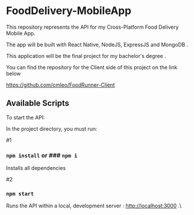 # FoodDelivery-MobileApp

This repository represents the API for my Cross-Platform Food Delivery Mobile App. 

The app will be built with React Native, NodeJS, ExpressJS and MongoDB . 

This application will be the final project for my bachelor's degree . 

You can find the repository for the Client side of this project on the link below

https://github.com/cmleo/FoodRunner-Client

## Available Scripts

To start the API:

In the project directory, you must run:

#1 

### `npm install` or ### `npm i`

Installs all dependencies 

#2

### `npm start`

Runs the API within a local, development server : [http://localhost:3000](http://localhost:3000) .\
